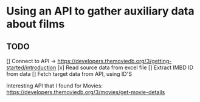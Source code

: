 # Using an API to gather auxiliary data about films

## TODO
[] Connect to API -> https://developers.themoviedb.org/3/getting-started/introduction
[x] Read source data from excel file
[] Extract IMBD ID from data
[] Fetch target data from API, using ID'S

Interesting API that I found for Movies: https://developers.themoviedb.org/3/movies/get-movie-details

